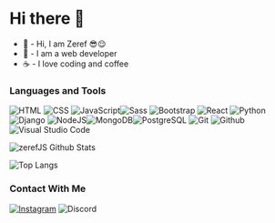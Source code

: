 # Hi there 👋

- 🐣 - Hi, I am Zeref 😎😌<br>
- 🌿 - I am a web developer<br>
- ☕ - I love coding and coffee

### Languages and Tools

![HTML](https://img.icons8.com/color/50/000000/html-5--v1.png) ![CSS](https://img.icons8.com/color/48/000000/css3.png) ![JavaScript](https://img.icons8.com/color/48/000000/javascript--v1.png)![Sass](https://img.icons8.com/color/48/000000/sass.png) ![Bootstrap](https://img.icons8.com/color/48/000000/bootstrap.png) ![React](https://img.icons8.com/external-tal-revivo-color-tal-revivo/48/000000/external-react-a-javascript-library-for-building-user-interfaces-logo-color-tal-revivo.png)<!-- ![Angular](https://img.icons8.com/external-tal-revivo-shadow-tal-revivo/48/000000/external-angular-a-typescript-based-open-source-web-application-framework-logo-shadow-tal-revivo.png) ![VueJS](https://img.icons8.com/color/48/000000/vue-js.png)--> 
![Python](https://img.icons8.com/color/48/000000/python--v1.png) <!--![Golang](https://img.icons8.com/color/48/000000/golang.png) --> ![Django](https://img.icons8.com/external-tal-revivo-shadow-tal-revivo/48/000000/external-django-a-high-level-python-web-framework-that-encourages-rapid-development-logo-shadow-tal-revivo.png) ![NodeJS](https://img.icons8.com/color/48/000000/nodejs.png)![MongoDB](https://img.icons8.com/color/48/000000/mongodb.png)![PostgreSQL](https://img.icons8.com/external-tal-revivo-shadow-tal-revivo/48/000000/external-postgre-sql-a-free-and-open-source-relational-database-management-system-logo-shadow-tal-revivo.png)
![Git](https://img.icons8.com/color/48/000000/git.png) ![Github](https://img.icons8.com/fluency/48/000000/github.png) ![Visual Studio Code](https://img.icons8.com/fluency/48/000000/visual-studio-code-2019.png)

![zerefJS Github Stats](https://github-readme-stats.vercel.app/api?username=zerefJS&show_icons=true&theme=radical)

![Top Langs](https://github-readme-stats.vercel.app/api/top-langs/?username=zerefJS&show_icons=true&theme=radical&layout=compact)


### Contact With Me 
[![Instagram](https://img.icons8.com/fluency/48/000000/instagram-new.png)](https://www.instagram.com/frontendsensei/) ![Discord](https://img.icons8.com/color/48/000000/discord--v2.png)

